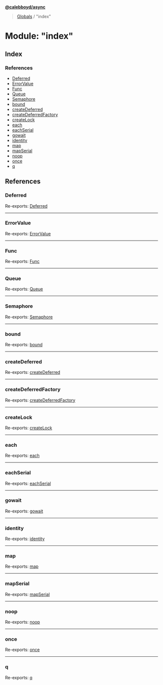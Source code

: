 **[@calebboyd/async](../README.md)**

> [Globals](../globals.md) / "index"

# Module: "index"

## Index

### References

* [Deferred](_index_.md#deferred)
* [ErrorValue](_index_.md#errorvalue)
* [Func](_index_.md#func)
* [Queue](_index_.md#queue)
* [Semaphore](_index_.md#semaphore)
* [bound](_index_.md#bound)
* [createDeferred](_index_.md#createdeferred)
* [createDeferredFactory](_index_.md#createdeferredfactory)
* [createLock](_index_.md#createlock)
* [each](_index_.md#each)
* [eachSerial](_index_.md#eachserial)
* [gowait](_index_.md#gowait)
* [identity](_index_.md#identity)
* [map](_index_.md#map)
* [mapSerial](_index_.md#mapserial)
* [noop](_index_.md#noop)
* [once](_index_.md#once)
* [q](_index_.md#q)

## References

### Deferred

Re-exports: [Deferred](../interfaces/_deferred_.deferred.md)

___

### ErrorValue

Re-exports: [ErrorValue](_gowait_.md#errorvalue)

___

### Func

Re-exports: [Func](_lang_.md#func)

___

### Queue

Re-exports: [Queue](../classes/_queue_.queue.md)

___

### Semaphore

Re-exports: [Semaphore](../classes/_semaphore_.semaphore.md)

___

### bound

Re-exports: [bound](_lang_.md#bound)

___

### createDeferred

Re-exports: [createDeferred](_deferred_.md#createdeferred)

___

### createDeferredFactory

Re-exports: [createDeferredFactory](_deferred_.md#createdeferredfactory)

___

### createLock

Re-exports: [createLock](_semaphore_.md#createlock)

___

### each

Re-exports: [each](_each_.md#each)

___

### eachSerial

Re-exports: [eachSerial](_each_.md#eachserial)

___

### gowait

Re-exports: [gowait](_gowait_.md#gowait)

___

### identity

Re-exports: [identity](_lang_.md#identity)

___

### map

Re-exports: [map](_map_.md#map)

___

### mapSerial

Re-exports: [mapSerial](_map_.md#mapserial)

___

### noop

Re-exports: [noop](_lang_.md#noop)

___

### once

Re-exports: [once](_lang_.md#once)

___

### q

Re-exports: [q](_queue_.md#q)
